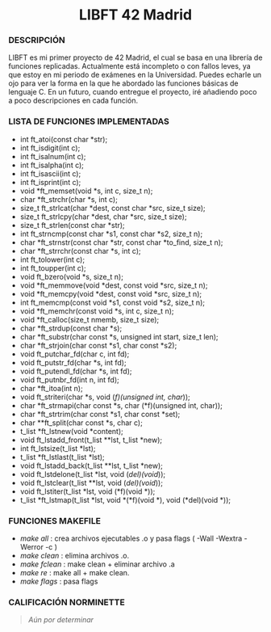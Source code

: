 
<h1 align="center">
	LIBFT 42 Madrid
</h1>

### DESCRIPCIÓN
LIBFT es mi primer proyecto de 42 Madrid, el cual se basa en una librería de funciones replicadas. Actualmente está incompleto o con fallos leves, ya que estoy en mi periodo de exámenes en la Universidad. Puedes echarle un ojo para ver la forma en la que he abordado las funciones básicas de lenguaje C. En un futuro, cuando entregue el proyecto, iré añadiendo poco a poco descripciones en cada función.

### LISTA DE FUNCIONES IMPLEMENTADAS
 * int				ft_atoi(const char *str);
 * int				ft_isdigit(int c);
 * int				ft_isalnum(int c);
 * int				ft_isalpha(int c);
 * int				ft_isascii(int c);
 * int				ft_isprint(int c);
 * void			*ft_memset(void *s, int c, size_t n);
 * char			*ft_strchr(char *s, int c);
 * size_t			ft_strlcat(char *dest, const char *src, size_t size);
 * size_t			ft_strlcpy(char *dest, char *src, size_t size);
 * size_t			ft_strlen(const char *str);
 * int				ft_strncmp(const char *s1, const char *s2, size_t n);
 * char			*ft_strnstr(const char *str, const char *to_find, size_t n);
 * char			*ft_strrchr(const char *s, int c);
 * int				ft_tolower(int	c);
 * int				ft_toupper(int	c);
 * void			ft_bzero(void *s, size_t n);
 * void			*ft_memmove(void *dest, const void *src, size_t n);
 * void			*ft_memcpy(void *dest, const void *src, size_t n);
 * int				ft_memcmp(const void *s1, const void *s2, size_t n);
 * void			*ft_memchr(const void *s, int c, size_t n);
 * void			*ft_calloc(size_t nmemb, size_t size);
 * char			*ft_strdup(const char *s);
 * char			*ft_substr(char const *s, unsigned int start, size_t len);
 * char 			*ft_strjoin(char const *s1, char const *s2);
 * void			ft_putchar_fd(char c, int fd);
 * void			ft_putstr_fd(char *s, int fd);
 * void			ft_putendl_fd(char *s, int fd);
 * void			ft_putnbr_fd(int n, int fd);
 * char 			*ft_itoa(int n);
 * void 			ft_striteri(char *s, void (*f)(unsigned int, char*));
 * char 			*ft_strmapi(char const *s, char (*f)(unsigned int, char));
 * char			*ft_strtrim(char const *s1, char const *set);
 * char			**ft_split(char const *s, char c);
 * t_list			*ft_lstnew(void *content);
 * void 			ft_lstadd_front(t_list **lst, t_list *new);
 * int 			ft_lstsize(t_list	*lst);
 * t_list			*ft_lstlast(t_list	*lst);
 * void 			ft_lstadd_back(t_list **lst, t_list *new);
 * void 			ft_lstdelone(t_list *lst, void (*del)(void*));
 * void 			ft_lstclear(t_list **lst, void (*del)(void*));
 * void 			ft_lstiter(t_list *lst, void (*f)(void *));
 * t_list 			*ft_lstmap(t_list *lst, void *(*f)(void *), void (*del)(void *));

 ### FUNCIONES MAKEFILE
 *  _make all_ : crea archivos ejecutables .o y pasa flags ( -Wall -Wextra -Werror -c )
 * _make clean_ : elimina archivos .o.
 * _make fclean_ : make clean + eliminar archivo .a
 * _make re_ : make all + make clean.
 * _make flags_ : pasa flags


 ### CALIFICACIÓN NORMINETTE
 > _Aún por determinar_

